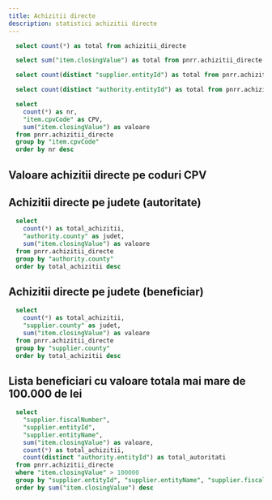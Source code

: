 ```yaml
---
title: Achizitii directe
description: statistici achizitii directe 
---
```


```sql achizitii_directe_total
  select count(*) as total from achizitii_directe
```

```sql achizitii_directe_total_valoare
  select sum("item.closingValue") as total from pnrr.achizitii_directe
```

```sql achizitii_directe_total_beneficiari
  select count(distinct "supplier.entityId") as total from pnrr.achizitii_directe
```

```sql achizitii_directe_total_autoritati
  select count(distinct "authority.entityId") as total from pnrr.achizitii_directe
```

<BigValue 
  data={achizitii_directe_total} 
  value=total
  title="Total achizitii directe"
  fmt="num"
/>

<BigValue 
  data={achizitii_directe_total_valoare} 
  value=total
  title="Valoare totala"
  fmt="num2b"
/>

<BigValue 
  data={achizitii_directe_total_beneficiari} 
  value=total
  title="Total beneficiari"
  fmt="num"
/>

<BigValue 
  data={achizitii_directe_total_autoritati} 
  value=total
  title="Total autoritati"
  fmt="num"
/>

```sql achizitii_directe_by_cpv
  select
    count(*) as nr, 
    "item.cpvCode" as CPV,
    sum("item.closingValue") as valoare
  from pnrr.achizitii_directe
  group by "item.cpvCode"
  order by nr desc
```

## Valoare achizitii directe pe coduri CPV

<DataTable data={achizitii_directe_by_cpv} rowShading=true search=true>
  <Column id="nr" header="Nr" />
  <Column id="CPV" header="CPV" />
  <Column id="valoare" header="Valoare" fmt="num2m" />
</DataTable>

## Achizitii directe pe judete (autoritate)

```sql achizitii_directe_by_judete
  select
    count(*) as total_achizitii, 
    "authority.county" as judet,
    sum("item.closingValue") as valoare
  from pnrr.achizitii_directe
  group by "authority.county"
  order by total_achizitii desc
```

<DataTable data={achizitii_directe_by_judete} rowShading=true search=true>
  <Column id="judet" header="Judet" />
  <Column id="valoare" header="Valoare" fmt="num2m" />
  <Column id="total_achizitii" header="Total achizitii" />
</DataTable>

## Achizitii directe pe judete (beneficiar)

```sql achizitii_directe_by_beneficiar
  select
    count(*) as total_achizitii, 
    "supplier.county" as judet,
    sum("item.closingValue") as valoare
  from pnrr.achizitii_directe
  group by "supplier.county"
  order by total_achizitii desc
```

<DataTable data={achizitii_directe_by_beneficiar} rowShading=true search=true>
  <Column id="judet" header="Judet" />
  <Column id="valoare" header="Valoare" fmt="num2m" />
  <Column id="total_achizitii" header="Total achizitii" />
</DataTable>

## Lista beneficiari cu valoare totala mai mare de 100.000 de lei

```sql achizitii_directe_beneficiari_valoare_mare
  select
    "supplier.fiscalNumber",
    "supplier.entityId",
    "supplier.entityName",
    sum("item.closingValue") as valoare,
    count(*) as total_achizitii,
    count(distinct "authority.entityId") as total_autoritati
  from pnrr.achizitii_directe
  where "item.closingValue" > 100000
  group by "supplier.entityId", "supplier.entityName", "supplier.fiscalNumber"
  order by sum("item.closingValue") desc
```

<DataTable data={achizitii_directe_beneficiari_valoare_mare} rowShading=true search=true>
  <Column id="supplier.fiscalNumber" header="Cod fiscal" />
  <Column id="supplier.entityName" header="Beneficiar" />
  <Column id="total_achizitii" header="Nr achizitii" />
  <Column id="total_autoritati" header="Nr autoritati" />
  <Column id="valoare" header="Valoare" fmt="num2m" />
</DataTable>
